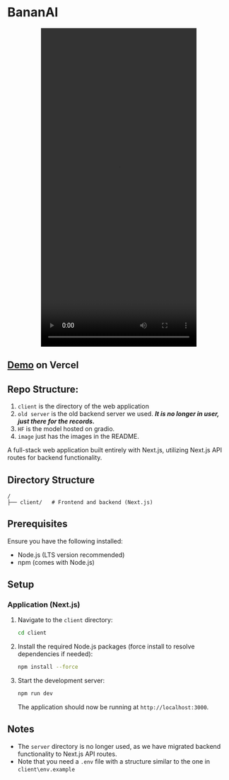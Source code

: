 # BananAI

<div align="center">
<video src="https://github.com/user-attachments/assets/02f6c4ca-5929-44c0-8df8-65a35f3992b4" width="352" height="720" autoplay></video>

</div>


## [Demo](https://interface1-theta.vercel.app/) on Vercel


## Repo Structure:

1. `client` is the directory of the web application
2. `old server` is the old backend server we used. ***It is no longer in user, just there for the records.***
3. `HF` is the model hosted on gradio.
4. `image` just has the images in the README.

A full-stack web application built entirely with Next.js, utilizing Next.js API routes for backend functionality.

## Directory Structure

```
/
├── client/   # Frontend and backend (Next.js)
```

## Prerequisites

Ensure you have the following installed:

- Node.js (LTS version recommended)
- npm (comes with Node.js)

## Setup

### Application (Next.js)

1. Navigate to the `client` directory:

   ```bash
   cd client
   ```
2. Install the required Node.js packages (force install to resolve dependencies if needed):

   ```bash
   npm install --force
   ```
3. Start the development server:

   ```bash
   npm run dev
   ```

   The application should now be running at `http://localhost:3000`.


## Notes

- The `server` directory is no longer used, as we have migrated backend functionality to Next.js API routes.
- Note that you need a `.env` file with a structure similar to the one in `client\env.example`

